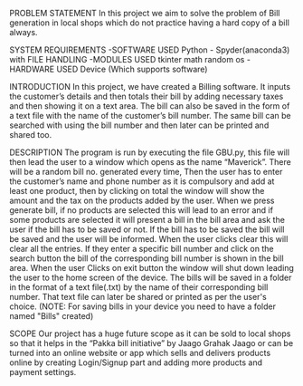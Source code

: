 PROBLEM STATEMENT
In this project we aim to solve the problem of Bill generation
in local shops which do not practice having a hard copy of a bill
always.

SYSTEM REQUIREMENTS
-SOFTWARE USED
Python - Spyder(anaconda3) with FILE HANDLING
-MODULES USED
tkinter
math
random
os
-HARDWARE USED
Device (Which supports software)

INTRODUCTION
In this project, we have created a Billing software. 
It inputs the customer’s details and then
totals their bill by adding necessary taxes and then
showing it on a text area. The bill can also be saved in the
form of a text file with the name of the customer’s bill
number. The same bill can be searched with using the bill
number and then later can be printed and shared too.

DESCRIPTION
The program is run by executing the file GBU.py,
this file will then lead the user to a window which opens
as the name “Maverick”. There will be a random bill
no. generated every time, Then the user has to enter the
customer’s name and phone number as it is compulsory
and add at least one product, then by clicking on total
the window will show the amount and the tax on the
products added by the user. When we press generate bill,
if no products are selected this will lead to an error and if
some products are selected it will present a bill in the bill
area and ask the user if the bill has to be saved or not. If
the bill has to be saved the bill will be saved and the user
will be informed. When the user clicks clear this will clear
all the entries. If they enter a specific bill number and
click on the search button the bill of the corresponding
bill number is shown in the bill area. When the user Clicks
on exit button the window will shut down leading the user
to the home screen of the device. The bills will be saved in
a folder in the format of a text file(.txt) by the name of
their corresponding bill number. That text file can later be
shared or printed as per the user's choice.
(NOTE: For saving bills in your device you need to have a folder
named "Bills" created)

SCOPE
Our project has a huge future scope as it can be sold to
local shops so that it helps in the “Pakka bill initiative” by
Jaago Grahak Jaago or can be turned into an online
website or app which sells and delivers products online by
creating Login/Signup part and adding more products
and payment settings.

